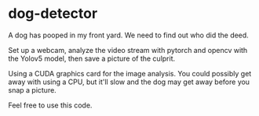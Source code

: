 # dog-detector
A dog has pooped in my front yard. We need to find out who did the deed.


Set up a webcam, analyze the video stream with pytorch and opencv with the Yolov5 model, then save a picture of the culprit.

Using a CUDA graphics card for the image analysis. You could possibly get away with using a CPU, but it'll slow and the dog may get away before you snap a picture.

Feel free to use this code.

